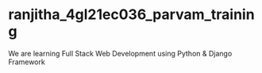 # ranjitha_4gl21ec036_parvam_training
We are learning Full Stack Web Development using Python &amp; Django Framework
